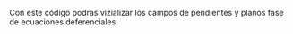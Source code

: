 Con este código podras vizializar los campos de pendientes y planos fase de ecuaciones deferenciales


